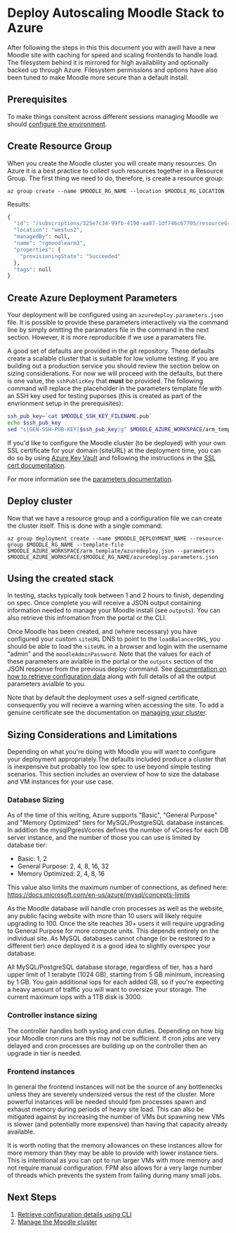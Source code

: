 # Deploy Autoscaling Moodle Stack to Azure

After following the steps in this this document you with awill have a
new Moodle site with caching for speed and scaling frontends to handle
load. The filesystem behind it is mirrored for high availability and
optionally backed up through Azure. Filesystem permissions and options
have also been tuned to make Moodle more secure than a default
install.

## Prerequisites

To make things consitent across different sessions managing Moodle we
should [configure the environment](./Preparation.md).


## Create Resource Group

When you create the Moodle cluster you will create many resources. On
Azure it is a best practice to collect such resources together in a
Resource Group. The first thing we need to do, therefore, is create a
resource group:

```
az group create --name $MOODLE_RG_NAME --location $MOODLE_RG_LOCATION
```

Results:

```expected_similarity=0.4
{
  "id": "/subscriptions/325e7c34-99fb-4190-aa87-1df746c67705/resourceGroups/rgmoodlearm3",
  "location": "westus2",
  "managedBy": null,
  "name": "rgmoodlearm3",
  "properties": {
    "provisioningState": "Succeeded"
  },
  "tags": null
}
```

## Create Azure Deployment Parameters

Your deployment will be configured using an
`azuredeploy.parameters.json` file. It is possible to provide these
parameters interactively via the command line by simply omitting the
paramaters file in the command in the next section. However, it is
more reproducible if we use a paramaters file.

A good set of defaults are provided in the git repository. These
defaults create a scalable cluster that is suitable for low volume
testing. If you are building out a production service you should
review the section below on sizing considerations. For now we will
proceed with the defaults, but there is one value, the `sshPublicKey`
that **must** be provided. The following command will replace the
placeholder in the parameters template file with an SSH key used for
testing puporses (this is created as part of the envrionment setup in
the prerequisites):

``` bash
ssh_pub_key=`cat $MOODLE_SSH_KEY_FILENAME.pub`
echo $ssh_pub_key
sed "s|GEN-SSH-PUB-KEY|$ssh_pub_key|g" $MOODLE_AZURE_WORKSPACE/arm_template/azuredeploy.parameters.json > $MOODLE_AZURE_WORKSPACE/$MOODLE_RG_NAME/azuredeploy.parameters.json
```

If you'd like to configure the Moodle cluster (to be deployed)
with your own SSL certificate for your domain (siteURL) at the
deployment time, you can do so by using [Azure Key Vault](https://azure.microsoft.com/en-us/services/key-vault/)
and following the instructions in the [SSL cert documentation](SslCert.md).

For more information see the [parameters documentation](Parameters.md).

## Deploy cluster

Now that we have a resource group and a configuration file we can
create the cluster itself. This is done with a single command:

```
az group deployment create --name $MOODLE_DEPLOYMENT_NAME --resource-group $MOODLE_RG_NAME --template-file $MOODLE_AZURE_WORKSPACE/arm_template/azuredeploy.json --parameters $MOODLE_AZURE_WORKSPACE/$MOODLE_RG_NAME/azuredeploy.parameters.json
```

## Using the created stack

In testing, stacks typically took between 1 and 2 hours to finish,
depending on spec. Once complete you will receive a JSON output
containing information needed to manage your Moodle install (see
`outputs`). You can also retrieve this infromation from the portal or
the CLI.
                      
Once Moodle has been created, and (where necessary) you have
configured your custom `siteURL` DNS to point to the
`loadBalancerDNS`, you should be able to load the `siteURL` in a
browser and login with the username "admin" and the
`moodleAdminPassword`. Note that the values for each of these
parameters are avialble in the portal or the `outputs` section of the
JSON response from the previous deploy command. See [documentation on
how to retrieve configuration data](./Get-Install-Data.md) along
with full details of all the output parameters avialble to you.

Note that by default the deployment uses a self-signed certificate,
consequently you will recieve a warning when accessing the site. To
add a genuine certificate see the documentation on [managing your
cluster](./Manage.md).

## Sizing Considerations and Limitations

Depending on what you're doing with Moodle you will want to configure
your deployment appropriately.The defaults included produce a cluster
that is inexpensive but probably too low spec to use beyond simple
testing scenarios. This section includes an overview of how to size
the database and VM instances for your use case.

### Database Sizing

As of the time of this writing, Azure supports "Basic", "General Purpose" and "Memory Optimized"
tiers for MySQL/PostgreSQL database instances. In addition the mysqlPgresVcores defines
the number of vCores for each DB server instance, and the number of those you can use is limited by
database tier:

- Basic: 1, 2
- General Purpose: 2, 4, 8, 16, 32
- Memory Optimized: 2, 4, 8, 16

This value also limits the maximum number of connections, as defined
here: https://docs.microsoft.com/en-us/azure/mysql/concepts-limits

As the Moodle database will handle cron processes as well as the
website, any public facing website with more than 10 users will likely
require upgrading to 100. Once the site reaches 30+ users it will
require upgrading to General Purpose for more compute units. This depends
entirely on the individual site. As MySQL databases cannot change (or
be restored to a different tier) once deployed it is a good idea to
slightly overspec your database.

All MySQL/PostgreSQL database storage, regardless of tier, has a hard upper limit of 1
terabyte (1024 GB), starting from 5 GB minimum, increasing by 1 GB. You gain additional iops for each added GB, so if
you're expecting a heavy amount of traffic you will want to oversize
your storage. The current maximum iops with a 1TB disk is 3000.

### Controller instance sizing

The controller handles both syslog and cron duties. Depending on how
big your Moodle cron runs are this may not be sufficient. If cron jobs
are very delayed and cron processes are building up on the controller
then an upgrade in tier is needed.

### Frontend instances

In general the frontend instances will not be the source of any
bottlenecks unless they are severely undersized versus the rest of the
cluster. More powerful instances will be needed should fpm processes
spawn and exhaust memory during periods of heavy site load. This can
also be mitigated against by increasing the number of VMs but spawning
new VMs is slower (and potentially more expensive) than having that
capacity already available.

It is worth noting that the memory allowances on these instances allow
for more memory than they may be able to provide with lower instance
tiers. This is intentional as you can opt to run larger VMs with more
memory and not require manual configuration. FPM also allows for a
very large number of threads which prevents the system from failing
during many small jobs.


## Next Steps

  1. [Retrieve configuration details using CLI](./Get-Install-Data.md)
  1. [Manage the Moodle cluster](./Manage.md)
